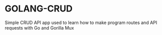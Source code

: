 # GOLANG-CRUD
Simple CRUD API app used to learn how to make program routes and API requests with Go and Gorilla Mux
